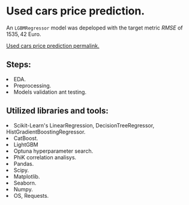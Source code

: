 # Used cars price prediction. 
An `LGBMRegressor` model was depeloped with the target metric $RMSE$ of $1535,42$ Euro.<br>

[Used cars price prediction permalink.](https://github.com/mrBrain101/Yandex_Practicum_projects/blob/ad7c667a295c13bda16e98a99174d9536e162b7a/ML_Car_Price_Prediction/Ya_Practicum_ML_Car_Price__CatBoost_Optuna_final.ipynb)

## Steps:
<li>EDA. 
<li>Preprocessing. 
<li>Models validation ant testing.
  
## Utilized libraries and tools:
<li>Scikit-Learn's LinearRegression, DecisionTreeRegressor, HistGradientBoostingRegressor. 
<li>CatBoost.
<li>LightGBM
<li>Optuna hyperparameter search. 
<li>PhiK correlation analisys. 
<li>Pandas. 
<li>Scipy. 
<li>Matplotlib. 
<li>Seaborn. 
<li>Numpy. 
<li>OS, Requests.

